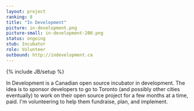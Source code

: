 ```yaml
---
layout: project
ranking: 8
title: "In Development"
picture: in-development.png
picture-small: in-development-200.png
status: ongoing
stub: Incubator
role: Volunteer
outbound: http://indevelopment.ca
---
```

{% include JB/setup %}

In Development is a Canadian open source incubator in development. The idea is to sponsor developers to go to Toronto (and possibly other cities eventually) to work on their open source project for a few months at a time, paid. I'm volunteering to help them fundraise, plan, and implement.
